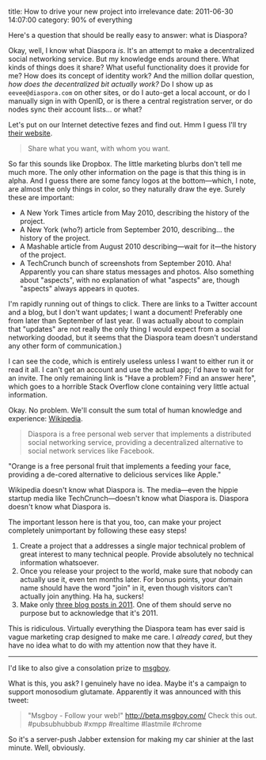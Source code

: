 title: How to drive your new project into irrelevance
date: 2011-06-30 14:07:00
category: 90% of everything

Here's a question that should be really easy to answer: what is Diaspora?

Okay, well, I know what Diaspora _is_.  It's an attempt to make a decentralized social networking service.  But my knowledge ends around there.  What kinds of things does it share?  What useful functionality does it provide for me?  How does its concept of identity work?  And the million dollar question, _how does the decentralized bit actually work?_  Do I show up as `eevee@diaspora.com` on other sites, or do I auto-get a local account, or do I manually sign in with OpenID, or is there a central registration server, or do nodes sync their account lists...  or what?

<!-- more -->

Let's put on our Internet detective fezes and find out.  Hmm I guess I'll try [their website][diaspora website].

> Share what you want, with whom you want.

So far this sounds like Dropbox.  The little marketing blurbs don't tell me much more.  The only other information on the page is that this thing is in alpha.  And I guess there are some fancy logos at the bottom—which, I note, are almost the only things in color, so they naturally draw the eye.  Surely these are important:

* A New York Times article from May 2010, describing the history of the project.
* A New York (who?) article from September 2010, describing...  the history of the project.
* A Mashable article from August 2010 describing—wait for it—the history of the project.
* A TechCrunch bunch of screenshots from September 2010.  Aha!  Apparently you can share status messages and photos.  Also something about "aspects", with no explanation of what "aspects" are, though "aspects" always appears in quotes.

I'm rapidly running out of things to click.  There are links to a Twitter account and a blog, but I don't want updates; I want a document!  Preferably one from later than September of last year.  (I was actually about to complain that "updates" are not really the only thing I would expect from a social networking doodad, but it seems that the Diaspora team doesn't understand any other form of communication.)

I can see the code, which is entirely useless unless I want to either run it or read it all.  I can't get an account and use the actual app; I'd have to wait for an invite.  The only remaining link is "Have a problem?  Find an answer here", which goes to a horrible Stack Overflow clone containing very little actual information.

Okay.  No problem.  We'll consult the sum total of human knowledge and experience: [Wikipedia][diaspora wikipedia].

> Diaspora is a free personal web server that implements a distributed social networking service, providing a decentralized alternative to social network services like Facebook.

"Orange is a free personal fruit that implements a feeding your face, providing a de-cored alternative to delicious services like Apple."

Wikipedia doesn't know what Diaspora is.  The media—even the hippie startup media like TechCrunch—doesn't know what Diaspora is.  Diaspora doesn't know what Diaspora is.

The important lesson here is that you, too, can make your project completely unimportant by following these easy steps!

1. Create a project that a addresses a single major technical problem of great interest to many technical people.  Provide absolutely no technical information whatsoever.
2. Once you release your project to the world, make sure that nobody can actually use it, even ten months later.  For bonus points, your domain name should have the word "join" in it, even though visitors can't actually join anything.  Ha ha, suckers!
3. Make only [three blog posts in 2011][diaspora blog].  One of them should serve no purpose but to acknowledge that it's 2011.

This is ridiculous.  Virtually everything the Diaspora team has ever said is vague marketing crap designed to make me care.  I _already cared_, but they have no idea what to do with my attention now that they have it.

---

I'd like to also give a consolation prize to [msgboy][].

What is this, you ask?  I genuinely have no idea.  Maybe it's a campaign to support monosodium glutamate.  Apparently it was announced with this tweet:

> "Msgboy - Follow your web!" http://beta.msgboy.com/ Check this out. #pubsubhubbub #xmpp #realtime #lastmile #chrome

So it's a server-push Jabber extension for making my car shinier at the last minute.  Well, obviously.


[diaspora blog]: http://blog.joindiaspora.com/
[diaspora website]: https://joindiaspora.com/
[diaspora wikipedia]: http://en.wikipedia.org/wiki/Diaspora_%28software%29
[msgboy]: http://beta.msgboy.com/
